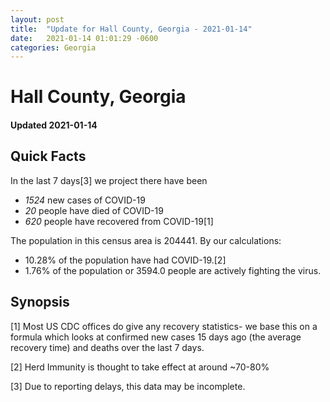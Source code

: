 ```yaml
---
layout: post
title:  "Update for Hall County, Georgia - 2021-01-14"
date:   2021-01-14 01:01:29 -0600
categories: Georgia
---
```


# Hall County, Georgia
#### Updated 2021-01-14

## Quick Facts

In the last 7 days[3] we project there have been
- *1524* new cases of COVID-19
- *20* people have died of COVID-19
- *620* people have recovered from COVID-19[1]

The population in this census area is 204441. By our calculations:
- 10.28% of the population have had COVID-19.[2]
- 1.76% of the population or 3594.0 people are actively fighting the virus.

## Synopsis




[1] Most US CDC offices do give any recovery statistics- we base this on a formula which looks at confirmed new cases
15 days ago (the average recovery time) and deaths over the last 7 days.

[2] Herd Immunity is thought to take effect at around ~70-80%

[3] Due to reporting delays, this data may be incomplete.
 
    